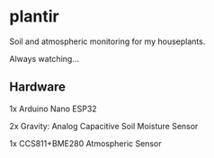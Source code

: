 # plantir
Soil and atmospheric monitoring for my houseplants.

Always watching...

## Hardware
1x Arduino Nano ESP32

2x Gravity: Analog Capacitive Soil Moisture Sensor

1x CCS811+BME280 Atmospheric Sensor
